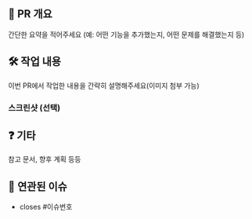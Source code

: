 ## 📌 PR 개요

간단한 요약을 적어주세요 (예: 어떤 기능을 추가했는지, 어떤 문제를 해결했는지 등)

## 🛠 작업 내용

이번 PR에서 작업한 내용을 간략히 설명해주세요(이미지 첨부 가능)

### 스크린샷 (선택)

## ❓ 기타

참고 문서, 향후 계획 등등

## 🔗 연관된 이슈

- closes #이슈번호
